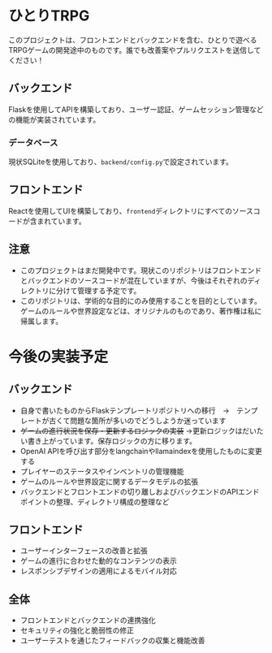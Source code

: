 # ひとりTRPG

このプロジェクトは、フロントエンドとバックエンドを含む、ひとりで遊べるTRPGゲームの開発途中のものです。誰でも改善案やプルリクエストを送信してください！

## バックエンド

Flaskを使用してAPIを構築しており、ユーザー認証、ゲームセッション管理などの機能が実装されています。

### データベース

現状SQLiteを使用しており、`backend/config.py`で設定されています。

## フロントエンド

Reactを使用してUIを構築しており、`frontend`ディレクトリにすべてのソースコードが含まれています。


## 注意

- このプロジェクトはまだ開発中です。現状このリポジトリはフロントエンドとバックエンドのソースコードが混在していますが、今後はそれぞれのディレクトリに分けて管理する予定です。
- このリポジトリは、学術的な目的にのみ使用することを目的としています。ゲームのルールや世界設定などは、オリジナルのものであり、著作権は私に帰属します。

# 今後の実装予定

## バックエンド
- 自身で書いたものからFlaskテンプレートリポジトリへの移行　→　テンプレートが古くて問題な箇所が多いのでどうしようか迷っています
- ~~ゲームの進行状況を保存・更新するロジックの実装~~ →更新ロジックはだいたい書き上がっています。保存ロジックの方に移ります。
- OpenAI APIを呼び出す部分をlangchainやllamaindexを使用したものに変更する
- プレイヤーのステータスやインベントリの管理機能
- ゲームのルールや世界設定に関するデータモデルの拡張
- バックエンドとフロントエンドの切り離しおよびバックエンドのAPIエンドポイントの整理、ディレクトリ構成の整理など

## フロントエンド

- ユーザーインターフェースの改善と拡張
- ゲームの進行に合わせた動的なコンテンツの表示
- レスポンシブデザインの適用によるモバイル対応

## 全体

- フロントエンドとバックエンドの連携強化
- セキュリティの強化と脆弱性の修正
- ユーザーテストを通じたフィードバックの収集と機能改善
